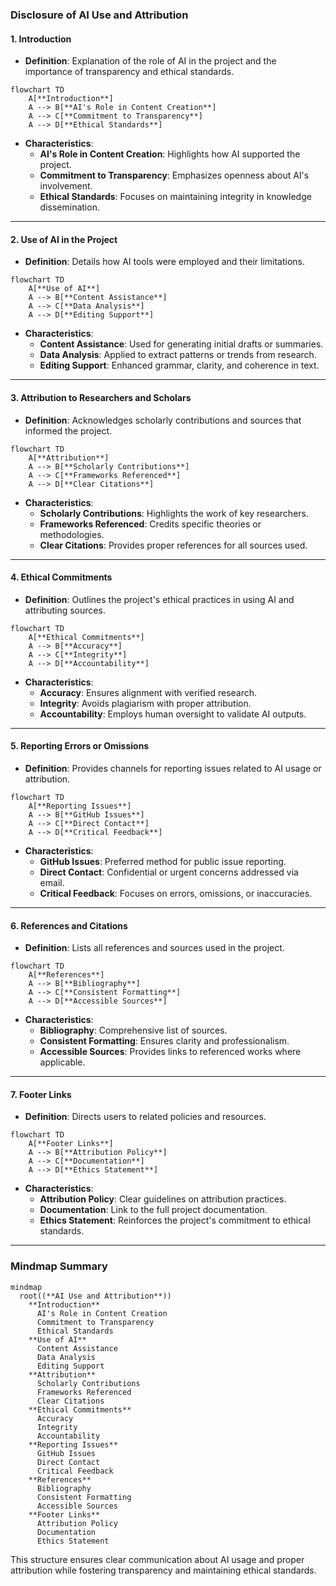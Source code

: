 ### **Disclosure of AI Use and Attribution**

#### **1. Introduction**

- **Definition**: Explanation of the role of AI in the project and the importance of transparency and ethical standards.

```mermaid
flowchart TD
    A[**Introduction**]
    A --> B[**AI's Role in Content Creation**]
    A --> C[**Commitment to Transparency**]
    A --> D[**Ethical Standards**]
```

- **Characteristics**:
  - **AI's Role in Content Creation**: Highlights how AI supported the project.
  - **Commitment to Transparency**: Emphasizes openness about AI's involvement.
  - **Ethical Standards**: Focuses on maintaining integrity in knowledge dissemination.

---

#### **2. Use of AI in the Project**

- **Definition**: Details how AI tools were employed and their limitations.

```mermaid
flowchart TD
    A[**Use of AI**]
    A --> B[**Content Assistance**]
    A --> C[**Data Analysis**]
    A --> D[**Editing Support**]
```

- **Characteristics**:
  - **Content Assistance**: Used for generating initial drafts or summaries.
  - **Data Analysis**: Applied to extract patterns or trends from research.
  - **Editing Support**: Enhanced grammar, clarity, and coherence in text.

---

#### **3. Attribution to Researchers and Scholars**

- **Definition**: Acknowledges scholarly contributions and sources that informed the project.

```mermaid
flowchart TD
    A[**Attribution**]
    A --> B[**Scholarly Contributions**]
    A --> C[**Frameworks Referenced**]
    A --> D[**Clear Citations**]
```

- **Characteristics**:
  - **Scholarly Contributions**: Highlights the work of key researchers.
  - **Frameworks Referenced**: Credits specific theories or methodologies.
  - **Clear Citations**: Provides proper references for all sources used.

---

#### **4. Ethical Commitments**

- **Definition**: Outlines the project's ethical practices in using AI and attributing sources.

```mermaid
flowchart TD
    A[**Ethical Commitments**]
    A --> B[**Accuracy**]
    A --> C[**Integrity**]
    A --> D[**Accountability**]
```

- **Characteristics**:
  - **Accuracy**: Ensures alignment with verified research.
  - **Integrity**: Avoids plagiarism with proper attribution.
  - **Accountability**: Employs human oversight to validate AI outputs.

---

#### **5. Reporting Errors or Omissions**

- **Definition**: Provides channels for reporting issues related to AI usage or attribution.

```mermaid
flowchart TD
    A[**Reporting Issues**]
    A --> B[**GitHub Issues**]
    A --> C[**Direct Contact**]
    A --> D[**Critical Feedback**]
```

- **Characteristics**:
  - **GitHub Issues**: Preferred method for public issue reporting.
  - **Direct Contact**: Confidential or urgent concerns addressed via email.
  - **Critical Feedback**: Focuses on errors, omissions, or inaccuracies.

---

#### **6. References and Citations**

- **Definition**: Lists all references and sources used in the project.

```mermaid
flowchart TD
    A[**References**]
    A --> B[**Bibliography**]
    A --> C[**Consistent Formatting**]
    A --> D[**Accessible Sources**]
```

- **Characteristics**:
  - **Bibliography**: Comprehensive list of sources.
  - **Consistent Formatting**: Ensures clarity and professionalism.
  - **Accessible Sources**: Provides links to referenced works where applicable.

---

#### **7. Footer Links**

- **Definition**: Directs users to related policies and resources.

```mermaid
flowchart TD
    A[**Footer Links**]
    A --> B[**Attribution Policy**]
    A --> C[**Documentation**]
    A --> D[**Ethics Statement**]
```

- **Characteristics**:
  - **Attribution Policy**: Clear guidelines on attribution practices.
  - **Documentation**: Link to the full project documentation.
  - **Ethics Statement**: Reinforces the project's commitment to ethical standards.

---

### **Mindmap Summary**

```mermaid
mindmap
  root((**AI Use and Attribution**))
    **Introduction**
      AI's Role in Content Creation
      Commitment to Transparency
      Ethical Standards
    **Use of AI**
      Content Assistance
      Data Analysis
      Editing Support
    **Attribution**
      Scholarly Contributions
      Frameworks Referenced
      Clear Citations
    **Ethical Commitments**
      Accuracy
      Integrity
      Accountability
    **Reporting Issues**
      GitHub Issues
      Direct Contact
      Critical Feedback
    **References**
      Bibliography
      Consistent Formatting
      Accessible Sources
    **Footer Links**
      Attribution Policy
      Documentation
      Ethics Statement
```

This structure ensures clear communication about AI usage and proper attribution while fostering transparency and maintaining ethical standards.
